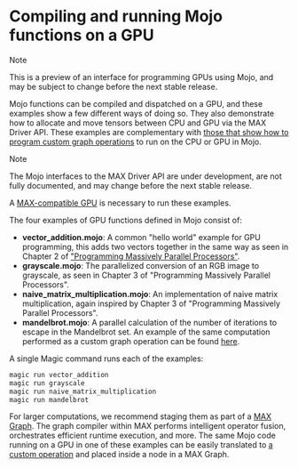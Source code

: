 # Compiling and running Mojo functions on a GPU

> [!NOTE]
> This is a preview of an interface for programming GPUs using Mojo,
> and may be subject to change before the next stable release.

Mojo functions can be compiled and dispatched on a GPU, and these examples
show a few different ways of doing so. They also demonstrate how to allocate
and move tensors between CPU and GPU via the MAX Driver API. These examples are
complementary with
[those that show how to program custom graph operations](../custom_ops/) to
run on the CPU or GPU in Mojo.

> [!NOTE]
> The Mojo interfaces to the MAX Driver API are under development, are
> not fully documented, and may change before the next stable release.

A [MAX-compatible GPU](https://docs.modular.com/max/faq/#gpu-requirements) is
necessary to run these examples.

The four examples of GPU functions defined in Mojo consist of:

- **vector_addition.mojo**: A common "hello world" example for GPU programming,
  this adds two vectors together in the same way as seen in Chapter 2 of
  ["Programming Massively Parallel Processors"](https://www.sciencedirect.com/book/9780323912310/programming-massively-parallel-processors).
- **grayscale.mojo**: The parallelized conversion of an RGB image to grayscale,
  as seen in Chapter 3 of "Programming Massively Parallel Processors".
- **naive_matrix_multiplication.mojo**: An implementation of naive matrix
  multiplication, again inspired by Chapter 3 of "Programming Massively
  Parallel Processors".
- **mandelbrot.mojo**: A parallel calculation of the number of iterations to
  escape in the Mandelbrot set. An example of the same computation performed as
  a custom graph operation can be found [here](../custom_ops/).

A single Magic command runs each of the examples:

```sh
magic run vector_addition
magic run grayscale
magic run naive_matrix_multiplication
magic run mandelbrot
```

For larger computations, we recommend staging them as part of a
[MAX Graph](https://docs.modular.com/max/tutorials/get-started-with-max-graph-in-python).
The graph compiler within MAX performs intelligent operator fusion,
orchestrates efficient runtime execution, and more. The same Mojo code running
on a GPU in one of these examples can be easily translated to
[a custom operation](https://docs.modular.com/max/tutorials/build-custom-ops)
and placed inside a node in a MAX Graph.
